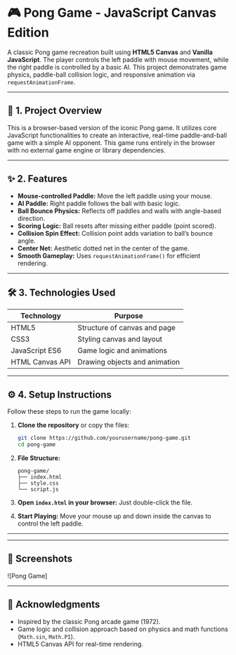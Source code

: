 # 🎮 Pong Game - JavaScript Canvas Edition

A classic Pong game recreation built using **HTML5 Canvas** and **Vanilla JavaScript**. The player controls the left paddle with mouse movement, while the right paddle is controlled by a basic AI. This project demonstrates game physics, paddle-ball collision logic, and responsive animation via `requestAnimationFrame`.

---

## 🧩 1. Project Overview

This is a browser-based version of the iconic Pong game. It utilizes core JavaScript functionalities to create an interactive, real-time paddle-and-ball game with a simple AI opponent. This game runs entirely in the browser with no external game engine or library dependencies.

---

## ✨ 2. Features

* **Mouse-controlled Paddle:** Move the left paddle using your mouse.
* **AI Paddle:** Right paddle follows the ball with basic logic.
* **Ball Bounce Physics:** Reflects off paddles and walls with angle-based direction.
* **Scoring Logic:** Ball resets after missing either paddle (point scored).
* **Collision Spin Effect:** Collision point adds variation to ball’s bounce angle.
* **Center Net:** Aesthetic dotted net in the center of the game.
* **Smooth Gameplay:** Uses `requestAnimationFrame()` for efficient rendering.

---

## 🛠️ 3. Technologies Used

| Technology      | Purpose                       |
| --------------- | ----------------------------- |
| HTML5           | Structure of canvas and page  |
| CSS3            | Styling canvas and layout     |
| JavaScript ES6  | Game logic and animations     |
| HTML Canvas API | Drawing objects and animation |

---

## ⚙️ 4. Setup Instructions

Follow these steps to run the game locally:

1. **Clone the repository** or copy the files:

   ```bash
   git clone https://github.com/yourusername/pong-game.git
   cd pong-game
   ```

2. **File Structure:**

   ```
   pong-game/
   ├── index.html
   ├── style.css
   └── script.js
   ```

3. **Open `index.html` in your browser:**
   Just double-click the file.

4. **Start Playing:**
   Move your mouse up and down inside the canvas to control the left paddle.

---

---

## 📸 Screenshots

![Pong Game]

---

## 🙌 Acknowledgments

* Inspired by the classic Pong arcade game (1972).
* Game logic and collision approach based on physics and math functions (`Math.sin`, `Math.PI`).
* HTML5 Canvas API for real-time rendering.
